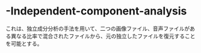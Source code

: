 # -Independent-component-analysis
これは、独立成分分析の手法を用いて、二つの画像ファイル、音声ファイルがある異なる比率で混合されたファイルから、元の独立したファイルを復元することを可能とする。
